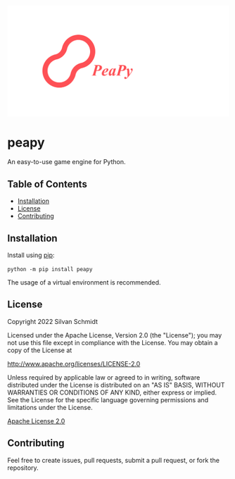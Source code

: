 ![logo](logo.png)

# peapy

An easy-to-use game engine for Python.

## Table of Contents

- [Installation](#installation)
- [License](#license)
- [Contributing](#contributing)

## Installation

Install using [pip](https://pypi.org/project/pip/):

`python -m pip install peapy`

The usage of a virtual environment is recommended.

## License

Copyright 2022 Silvan Schmidt

Licensed under the Apache License, Version 2.0 (the "License");
you may not use this file except in compliance with the License.
You may obtain a copy of the License at

<http://www.apache.org/licenses/LICENSE-2.0>

Unless required by applicable law or agreed to in writing, software
distributed under the License is distributed on an "AS IS" BASIS,
WITHOUT WARRANTIES OR CONDITIONS OF ANY KIND, either express or implied.
See the License for the specific language governing permissions and
limitations under the License.

[Apache License 2.0](LICENSE)

## Contributing

Feel free to create issues, pull requests, submit a pull request, or fork the repository.
